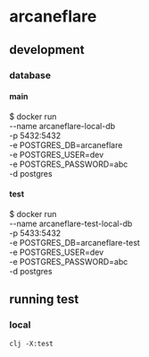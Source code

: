 # arcaneflare

## development

### database

#### main
$ docker run \
	--name arcaneflare-local-db \
    -p 5432:5432 \
    -e POSTGRES_DB=arcaneflare \
    -e POSTGRES_USER=dev \
	-e POSTGRES_PASSWORD=abc \
	-d postgres
#### test
$ docker run \
	--name arcaneflare-test-local-db \
    -p 5433:5432 \
    -e POSTGRES_DB=arcaneflare-test \
    -e POSTGRES_USER=dev \
	-e POSTGRES_PASSWORD=abc \
	-d postgres

## running test 

### local
```
clj -X:test
```
